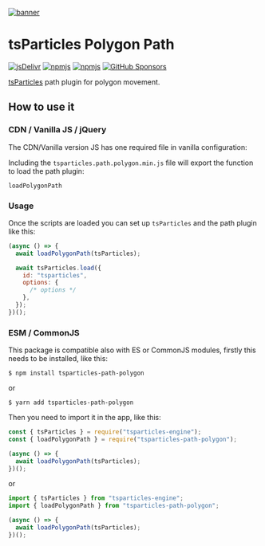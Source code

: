 [![banner](https://particles.js.org/images/banner3.png)](https://particles.js.org)

# tsParticles Polygon Path

[![jsDelivr](https://data.jsdelivr.com/v1/package/npm/tsparticles-path-polygon/badge)](https://www.jsdelivr.com/package/npm/tsparticles-path-polygon)
[![npmjs](https://badge.fury.io/js/tsparticles-path-polygon.svg)](https://www.npmjs.com/package/tsparticles-path-polygon)
[![npmjs](https://img.shields.io/npm/dt/tsparticles-path-polygon)](https://www.npmjs.com/package/tsparticles-path-polygon) [![GitHub Sponsors](https://img.shields.io/github/sponsors/matteobruni)](https://github.com/sponsors/matteobruni)

[tsParticles](https://github.com/matteobruni/tsparticles) path plugin for polygon movement.

## How to use it

### CDN / Vanilla JS / jQuery

The CDN/Vanilla version JS has one required file in vanilla configuration:

Including the `tsparticles.path.polygon.min.js` file will export the function to load the path plugin:

```text
loadPolygonPath
```

### Usage

Once the scripts are loaded you can set up `tsParticles` and the path plugin like this:

```javascript
(async () => {
  await loadPolygonPath(tsParticles);

  await tsParticles.load({
    id: "tsparticles",
    options: {
      /* options */
    },
  });
})();
```

### ESM / CommonJS

This package is compatible also with ES or CommonJS modules, firstly this needs to be installed, like this:

```shell
$ npm install tsparticles-path-polygon
```

or

```shell
$ yarn add tsparticles-path-polygon
```

Then you need to import it in the app, like this:

```javascript
const { tsParticles } = require("tsparticles-engine");
const { loadPolygonPath } = require("tsparticles-path-polygon");

(async () => {
  await loadPolygonPath(tsParticles);
})();
```

or

```javascript
import { tsParticles } from "tsparticles-engine";
import { loadPolygonPath } from "tsparticles-path-polygon";

(async () => {
  await loadPolygonPath(tsParticles);
})();
```
